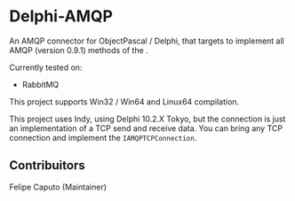 # Delphi-AMQP

An AMQP connector for ObjectPascal / Delphi, that targets to implement all AMQP (version 0.9.1) methods of the .

Currently tested on:

- RabbitMQ

This project supports Win32 / Win64 and Linux64 compilation.

This project uses Indy, using Delphi 10.2.X Tokyo, but the connection is just an implementation of a TCP send and receive data. You can
bring any TCP connection and implement the `IAMQPTCPConnection`.

## Contribuitors

Felipe Caputo (Maintainer)

